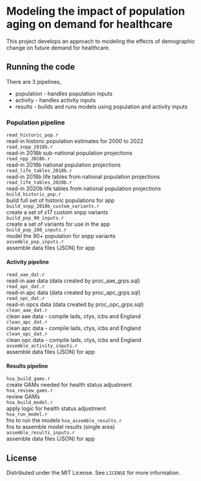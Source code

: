 # Modeling the impact of population aging on demand for healthcare

This project develops an approach to modeling the effects of demographic change on future demand for healthcare. 

## Running the code
There are 3 pipelines,

* population - handles population inputs
* activity - handles activity inputs
* results - builds and runs models using population and activity inputs

### Population pipeline
`read_historic_pop.r`  
read-in historic population estimates for 2000 to 2022  
`read_snpp_2018b.r`  
read-in 2018b sub-national population projections  
`read_npp_2018b.r`  
read-in 2018b national population projections  
`read_life_tables_2018b.r`  
read-in 2018b life tables from national population projections  
`read_life_tables_2020b.r`  
read-in 2020b life tables from national population projections  
`build_historic_pop.r`  
build full set of historic populations for app  
`build_snpp_2018b_custom_variants.r`  
create a set of x17 custom snpp variants  
`build_pop_90_inputs.r`  
create a set of variants for use in the app  
`build_pop_100_inputs.r`  
model the 90+ population for snpp variants  
`assemble_pop_inputs.r`  
assemble data files (JSON) for app

#### Activity pipeline
`read_aae_dat.r`  
read-in aae data (data created by proc_aae_grps.sql)  
`read_apc_dat.r`  
read-in apc data (data created by proc_apc_grps.sql)  
`read_opc_dat.r`  
read-in opcs data (data created by proc_opc_grps.sql)  
`clean_aae_dat.r`  
clean aae data - compile lads, ctys, icbs and England  
`clean_apc_dat.r`  
clean apc data - compile lads, ctys, icbs and England  
`clean_opc_dat.r`  
clean opc data - compile lads, ctys, icbs and England  
`assemble_activity_inputs.r`  
assemble data files (JSON) for app

#### Results pipeline
`hsa_build_gams.r`  
create GAMs needed for health status adjustment  
`hsa_review_gams.r`  
review GAMs  
`hsa_build_model.r`  
apply logic for health status adjustment  
`hsa_run_model.r`  
fns to run the models
`hsa_assemble_results.r`  
fns to assemble model results (single area)  
`assemble_results_inputs.r`  
assemble data files (JSON) for app

## License
Distributed under the MIT License. See `LICENSE` for more information.
